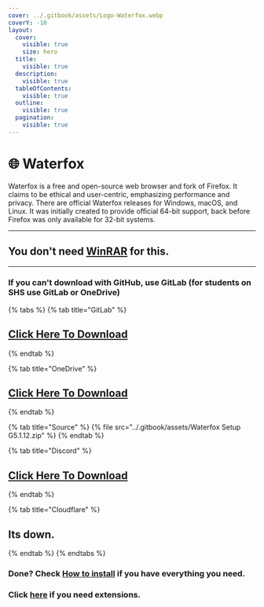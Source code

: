 ```yaml
---
cover: ../.gitbook/assets/Logo-Waterfox.webp
coverY: -10
layout:
  cover:
    visible: true
    size: hero
  title:
    visible: true
  description:
    visible: true
  tableOfContents:
    visible: true
  outline:
    visible: true
  pagination:
    visible: true
---
```


# 🌐 Waterfox

Waterfox is a free and open-source web browser and fork of Firefox. It claims to be ethical and user-centric, emphasizing performance and privacy. There are official Waterfox releases for Windows, macOS, and Linux. It was initially created to provide official 64-bit support, back before Firefox was only available for 32-bit systems.

***

## You don't need [WinRAR](winrar.md) for this.

***

### If you can't download with GitHub, use GitLab (for students on SHS use GitLab or OneDrive)

{% tabs %}
{% tab title="GitLab" %}
## [Click Here To Download](https://gitlab.com/fozalors/fountaine/-/raw/main/apps/Waterfox\_Setup\_G5.1.12.zip)
{% endtab %}

{% tab title="OneDrive" %}
## [Click Here To Download](https://1drv.ms/u/s!AkX2q12uku0fgfB0hipfjh9EH8Jeyw?e=FXWbx9)
{% endtab %}

{% tab title="Source" %}
{% file src="../.gitbook/assets/Waterfox Setup G5.1.12.zip" %}
{% endtab %}

{% tab title="Discord" %}
## [Click Here To Download](https://cdn.discordapp.com/attachments/1113994556787146843/1150949765538914324/Waterfox\_Setup\_G5.1.12.zip)
{% endtab %}

{% tab title="Cloudflare" %}
## Its down.
{% endtab %}
{% endtabs %}

### Done? Check [How to install](../how-to-install/) if you have everything you need.

### Click [here](../extensions/) if you need extensions.
